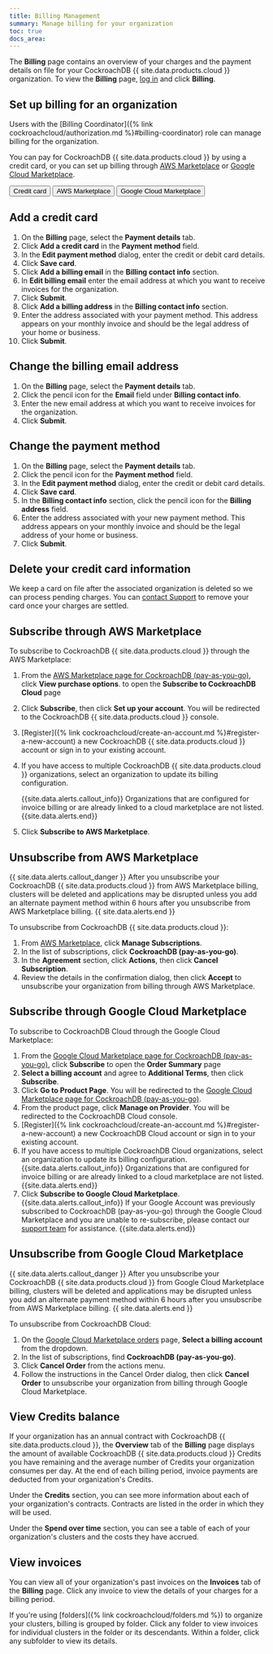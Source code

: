 ```yaml
---
title: Billing Management
summary: Manage billing for your organization
toc: true
docs_area:
---
```


The **Billing** page contains an overview of your charges and the payment details on file for your CockroachDB {{ site.data.products.cloud }} organization. To view the **Billing** page, [log in](https://cockroachlabs.cloud/) and click **Billing**.

## Set up billing for an organization

Users with the [Billing Coordinator]({% link cockroachcloud/authorization.md %}#billing-coordinator) role can manage billing for the organization.

You can pay for CockroachDB {{ site.data.products.cloud }} by using a credit card, or you can set up billing through [AWS Marketplace](https://aws.amazon.com/marketplace) or [Google Cloud Marketplace](https://cloud.google.com/marketplace).

<div class="filters clearfix">
    <button class="filter-button page-level" data-scope="credit-card">Credit card</button>
    <button class="filter-button page-level" data-scope="aws">AWS Marketplace</button>
    <button class="filter-button page-level" data-scope="gcp">Google Cloud Marketplace</button>
</div>

<section class="filter-content" markdown="1" data-scope="credit-card">

## Add a credit card

1. On the **Billing** page, select the **Payment details** tab.
1. Click **Add a credit card** in the **Payment method** field.
1. In the **Edit payment method** dialog, enter the credit or debit card details.
1. Click **Save card**.
1. Click **Add a billing email** in the **Billing contact info** section.
1. In **Edit billing email** enter the email address at which you want to receive invoices for the organization.
1. Click **Submit**.
1. Click **Add a billing address** in the **Billing contact info** section.
1. Enter the address associated with your payment method. This address appears on your monthly invoice and should be the legal address of your home or business.
1. Click **Submit**.

## Change the billing email address

1. On the **Billing** page, select the **Payment details** tab.
1. Click the pencil icon for the **Email** field under **Billing contact info**.
1. Enter the new email address at which you want to receive invoices for the organization.
1. Click **Submit**.

## Change the payment method

1. On the **Billing** page, select the **Payment details** tab.
1. Click the pencil icon for the **Payment method** field.
1. In the **Edit payment method** dialog, enter the credit or debit card details.
1. Click **Save card**.
1. In the **Billing contact info** section, click the pencil icon for the **Billing address** field.
1. Enter the address associated with your new payment method. This address appears on your monthly invoice and should be the legal address of your home or business.
1. Click **Submit**.

## Delete your credit card information

We keep a card on file after the associated organization is deleted so we can process pending charges. You can [contact Support](https://support.cockroachlabs.com) to remove your card once your charges are settled.

</section>

<section class="filter-content" markdown="1" data-scope="aws">

## Subscribe through AWS Marketplace

To subscribe to CockroachDB {{ site.data.products.cloud }} through the AWS Marketplace:

1. From the [AWS Marketplace page for CockroachDB (pay-as-you-go)](https://aws.amazon.com/marketplace/pp/prodview-n3xpypxea63du),  click **View purchase options**. to open the **Subscribe to CockroachDB Cloud** page
1. Click **Subscribe**, then click **Set up your account**. You will be redirected to the CockroachDB {{ site.data.products.cloud }} console.
1. [Register]({% link cockroachcloud/create-an-account.md %}#register-a-new-account) a new CockroachDB {{ site.data.products.cloud }} account or sign in to your existing account.
1. If you have access to multiple CockroachDB {{ site.data.products.cloud }} organizations, select an organization to update its billing configuration.

    {{site.data.alerts.callout_info}}
    Organizations that are configured for invoice billing or are already linked to a cloud marketplace are not listed.
    {{site.data.alerts.end}}


1. Click **Subscribe to AWS Marketplace**.


## Unsubscribe from AWS Marketplace

{{ site.data.alerts.callout_danger }}
After you unsubscribe your CockroachDB {{ site.data.products.cloud }} from AWS Marketplace billing, clusters will be deleted and applications may be disrupted unless you add an alternate payment method within 6 hours after you unsubscribe from AWS Marketplace billing.
{{ site.data.alerts.end }}


To unsubscribe from CockroachDB {{ site.data.products.cloud }}:

1. From [AWS Marketplace](https://aws.amazon.com/marketplace), click **Manage Subscriptions**.
1. In the list of subscriptions, click **CockroachDB (pay-as-you-go)**.
1. In the **Agreement** section, click **Actions**, then click **Cancel Subscription**.
1. Review the details in the confirmation dialog, then click **Accept** to unsubscribe your organization from billing through AWS Marketplace.

</section>

<section class="filter-content" markdown="1" data-scope="gcp">

## Subscribe through Google Cloud Marketplace

To subscribe to CockroachDB Cloud through the Google Cloud Marketplace:

1. From the [Google Cloud Marketplace page for CockroachDB (pay-as-you-go)](https://console.cloud.google.com/marketplace/product/cockroachlabs/cockroachdb-pay-as-you-go), click **Subscribe** to open the **Order Summary** page  
2. **Select a billing account** and agree to **Additional Terms**, then click **Subscribe**.   
3. Click **Go to Product Page**. You will be redirected to the [Google Cloud Marketplace page for CockroachDB (pay-as-you-go)](https://console.cloud.google.com/marketplace/product/cockroachlabs/cockroachdb-pay-as-you-go).
4. From the product page, click **Manage on Provider**. You will be redirected to the CockroachDB Cloud console.
5. [Register]({% link cockroachcloud/create-an-account.md %}#register-a-new-account) a new CockroachDB Cloud account or sign in to your existing account.
6. If you have access to multiple CockroachDB Cloud organizations, select an organization to update its billing configuration.
    {{site.data.alerts.callout_info}}
    Organizations that are configured for invoice billing or are already linked to a cloud marketplace are not listed.
    {{site.data.alerts.end}}
7. Click **Subscribe to Google Cloud Marketplace**.
    {{site.data.alerts.callout_info}}
    If your Google Account was previously subscribed to CockroachDB (pay-as-you-go) through the Google Cloud Marketplace and you are unable to re-subscribe, please contact our [support team](https://support.cockroachlabs.com) for assistance.
    {{site.data.alerts.end}}   

## Unsubscribe from Google Cloud Marketplace

{{ site.data.alerts.callout_danger }}
After you unsubscribe your CockroachDB {{ site.data.products.cloud }} from Google Cloud Marketplace billing, clusters will be deleted and applications may be disrupted unless you add an alternate payment method within 6 hours after you unsubscribe from AWS Marketplace billing.
{{ site.data.alerts.end }}

To unsubscribe from CockroachDB Cloud:

1. On the [Google Cloud Marketplace orders](https://console.cloud.google.com/marketplace/orders) page, **Select a billing account** from the dropdown.
2. In the list of subscriptions, find **CockroachDB (pay-as-you-go)**.
3. Click **Cancel Order** from the actions menu.
4. Follow the instructions in the Cancel Order dialog, then click **Cancel Order** to unsubscribe your organization from billing through Google Cloud Marketplace.

</section>

## View Credits balance

If your organization has an annual contract with CockroachDB {{ site.data.products.cloud }}, the **Overview** tab of the **Billing** page displays the amount of available CockroachDB {{ site.data.products.cloud }} Credits you have remaining and the average number of Credits your organization consumes per day. At the end of each billing period, invoice payments are deducted from your organization's Credits.

Under the **Credits** section, you can see more information about each of your organization's contracts. Contracts are listed in the order in which they will be used.

Under the **Spend over time** section, you can see a table of each of your organization's clusters and the costs they have accrued.

## View invoices

You can view all of your organization's past invoices on the **Invoices** tab of the **Billing** page. Click any invoice to view the details of your charges for a billing period.

If you're using [folders]({% link cockroachcloud/folders.md %}) to organize your clusters, billing is grouped by folder. Click any folder to view invoices for individual clusters in the folder or its descendants. Within a folder, click any subfolder to view its details.
